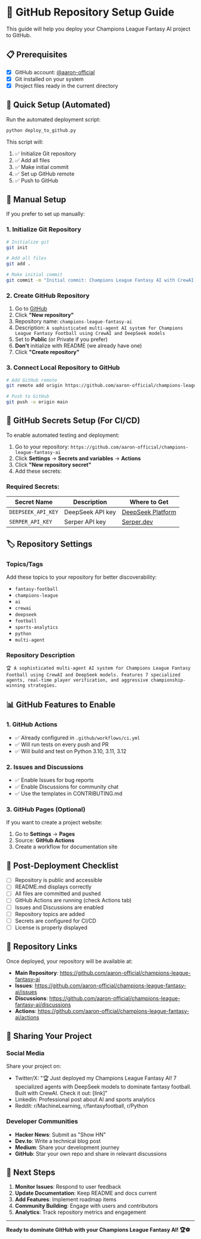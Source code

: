 # 🚀 GitHub Repository Setup Guide

This guide will help you deploy your Champions League Fantasy AI project to GitHub.

## 📋 Prerequisites

- [x] GitHub account: [@aaron-official](https://github.com/aaron-official)
- [x] Git installed on your system
- [x] Project files ready in the current directory

## 🎯 Quick Setup (Automated)

Run the automated deployment script:

```bash
python deploy_to_github.py
```

This script will:
1. ✅ Initialize Git repository
2. ✅ Add all files
3. ✅ Make initial commit
4. ✅ Set up GitHub remote
5. ✅ Push to GitHub

## 🔧 Manual Setup

If you prefer to set up manually:

### 1. Initialize Git Repository

```bash
# Initialize git
git init

# Add all files
git add .

# Make initial commit
git commit -m "Initial commit: Champions League Fantasy AI with CrewAI and DeepSeek"
```

### 2. Create GitHub Repository

1. Go to [GitHub](https://github.com/aaron-official)
2. Click **"New repository"**
3. Repository name: `champions-league-fantasy-ai`
4. Description: `A sophisticated multi-agent AI system for Champions League Fantasy Football using CrewAI and DeepSeek models`
5. Set to **Public** (or Private if you prefer)
6. **Don't** initialize with README (we already have one)
7. Click **"Create repository"**

### 3. Connect Local Repository to GitHub

```bash
# Add GitHub remote
git remote add origin https://github.com/aaron-official/champions-league-fantasy-ai.git

# Push to GitHub
git push -u origin main
```

## 🔐 GitHub Secrets Setup (For CI/CD)

To enable automated testing and deployment:

1. Go to your repository: `https://github.com/aaron-official/champions-league-fantasy-ai`
2. Click **Settings** → **Secrets and variables** → **Actions**
3. Click **"New repository secret"**
4. Add these secrets:

### Required Secrets:

| Secret Name | Description | Where to Get |
|-------------|-------------|--------------|
| `DEEPSEEK_API_KEY` | DeepSeek API key | [DeepSeek Platform](https://platform.deepseek.com/) |
| `SERPER_API_KEY` | Serper API key | [Serper.dev](https://serper.dev/) |

## 🏷️ Repository Settings

### Topics/Tags
Add these topics to your repository for better discoverability:
- `fantasy-football`
- `champions-league`
- `ai`
- `crewai`
- `deepseek`
- `football`
- `sports-analytics`
- `python`
- `multi-agent`

### Repository Description
```
🏆 A sophisticated multi-agent AI system for Champions League Fantasy Football using CrewAI and DeepSeek models. Features 7 specialized agents, real-time player verification, and aggressive championship-winning strategies.
```

## 📊 GitHub Features to Enable

### 1. GitHub Actions
- ✅ Already configured in `.github/workflows/ci.yml`
- ✅ Will run tests on every push and PR
- ✅ Will build and test on Python 3.10, 3.11, 3.12

### 2. Issues and Discussions
- ✅ Enable Issues for bug reports
- ✅ Enable Discussions for community chat
- ✅ Use the templates in CONTRIBUTING.md

### 3. GitHub Pages (Optional)
If you want to create a project website:
1. Go to **Settings** → **Pages**
2. Source: **GitHub Actions**
3. Create a workflow for documentation site

## 🎉 Post-Deployment Checklist

- [ ] Repository is public and accessible
- [ ] README.md displays correctly
- [ ] All files are committed and pushed
- [ ] GitHub Actions are running (check Actions tab)
- [ ] Issues and Discussions are enabled
- [ ] Repository topics are added
- [ ] Secrets are configured for CI/CD
- [ ] License is properly displayed

## 🔗 Repository Links

Once deployed, your repository will be available at:
- **Main Repository**: https://github.com/aaron-official/champions-league-fantasy-ai
- **Issues**: https://github.com/aaron-official/champions-league-fantasy-ai/issues
- **Discussions**: https://github.com/aaron-official/champions-league-fantasy-ai/discussions
- **Actions**: https://github.com/aaron-official/champions-league-fantasy-ai/actions

## 🚀 Sharing Your Project

### Social Media
Share your project on:
- Twitter/X: "🏆 Just deployed my Champions League Fantasy AI! 7 specialized agents with DeepSeek models to dominate fantasy football. Built with CrewAI. Check it out: [link]"
- LinkedIn: Professional post about AI and sports analytics
- Reddit: r/MachineLearning, r/fantasyfootball, r/Python

### Developer Communities
- **Hacker News**: Submit as "Show HN"
- **Dev.to**: Write a technical blog post
- **Medium**: Share your development journey
- **GitHub**: Star your own repo and share in relevant discussions

## 🎯 Next Steps

1. **Monitor Issues**: Respond to user feedback
2. **Update Documentation**: Keep README and docs current
3. **Add Features**: Implement roadmap items
4. **Community Building**: Engage with users and contributors
5. **Analytics**: Track repository metrics and engagement

---

**Ready to dominate GitHub with your Champions League Fantasy AI! 🏆⚽**
